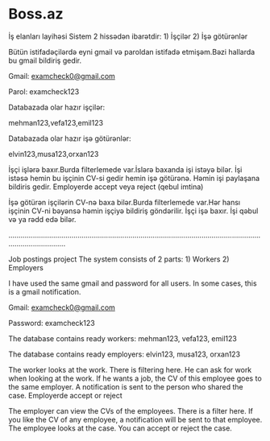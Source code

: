 # Boss.az
İş elanları layihəsi
Sistem 2 hissədən ibarətdir: 1) İşçilər 2) İşə götürənlər

Bütün istifadəçilərdə eyni gmail və paroldan istifadə etmişəm.Bəzi hallarda bu gmail bildiriş gedir.

Gmail: examcheck0@gmail.com

Parol: examcheck123

Databazada olar hazır işçilər:

mehman123,vefa123,emil123

Databazada olar hazır işə götürənlər:

elvin123,musa123,orxan123


İşçi işlərə baxır.Burda filterlemede var.İslərə baxanda işi istəyə bilər. İşi istəsə hemin bu işçinin CV-si gedir hemin işə götürənə.
Həmin işi paylaşana bildiris gedir.
Employerde accept veya reject (qebul imtina)

İşə götürən işçilərin CV-nə baxa bilər.Burda filterlemede var.Hər hansı işçinin CV-ni bəyənsə həmin işçiyə bildiriş göndərilir.
İşçi işə baxır. İşi qəbul və ya rədd edə bilər.

........................................................................................................................................................

Job postings project
The system consists of 2 parts: 1) Workers 2) Employers

I have used the same gmail and password for all users. In some cases, this is a gmail notification.

Gmail: examcheck0@gmail.com

Password: examcheck123

The database contains ready workers:
mehman123, vefa123, emil123

The database contains ready employers:
elvin123, musa123, orxan123

The worker looks at the work. There is filtering here. He can ask for work when looking at the work. If he wants a job, the CV of this employee goes to the same employer.
A notification is sent to the person who shared the case.
Employerde accept or reject

The employer can view the CVs of the employees. There is a filter here. If you like the CV of any employee, a notification will be sent to that employee.
The employee looks at the case. You can accept or reject the case.

